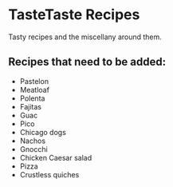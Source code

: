 # TasteTaste Recipes
Tasty recipes and the miscellany around them.

## Recipes that need to be added:
* Pastelon
* Meatloaf
* Polenta
* Fajitas
* Guac
* Pico
* Chicago dogs
* Nachos
* Gnocchi
* Chicken Caesar salad
* Pizza
* Crustless quiches
